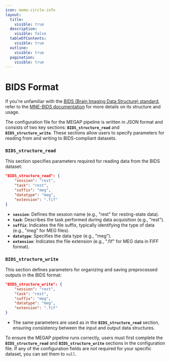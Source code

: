 ```yaml
---
icon: memo-circle-info
layout:
  title:
    visible: true
  description:
    visible: false
  tableOfContents:
    visible: true
  outline:
    visible: true
  pagination:
    visible: true
---
```


# BIDS Format

If you're unfamiliar with the [BIDS (Brain Imaging Data Structure) standard](https://www.nature.com/articles/sdata2018110), refer to the [MNE-BIDS documentation](https://mne.tools/mne-bids/stable/index.html) for more details on its structure and usage.

The configuration file for the MEGAP pipeline is written in JSON format and consists of two key sections: **`BIDS_structure_read`** and **`BIDS_structure_write`**. These sections allow users to specify parameters for reading from and writing to BIDS-compliant datasets.

### **`BIDS_structure_read`**

This section specifies parameters required for reading data from the BIDS dataset:

```json
"BIDS_structure_read": {
    "session": "rest",
    "task": "rest",
    "suffix": "meg",
    "datatype": "meg",
    "extension": ".fif"
}
```

* **`session`**: Defines the session name (e.g., "rest" for resting-state data).
* **`task`**: Describes the task performed during data acquisition (e.g., "rest").
* **`suffix`**: Indicates the file suffix, typically identifying the type of data (e.g., "meg" for MEG files).
* **`datatype`**: Specifies the data type (e.g., "meg").
* **`extension`**: Indicates the file extension (e.g., ".fif" for MEG data in FIFF format).

### **`BIDS_structure_write`**

This section defines parameters for organizing and saving preprocessed outputs in the BIDS format:

```json
"BIDS_structure_write": {
    "session": "rest",
    "task": "rest",
    "suffix": "meg",
    "datatype": "meg",
    "extension": ".fif"
}
```

* The same parameters are used as in the **`BIDS_structure_read`** section, ensuring consistency between the input and output data structures.

To ensure the MEGAP pipeline runs correctly, users must first complete the **`BIDS_structure_read`** and **`BIDS_structure_write`** sections in the configuration file. If any of the configuration fields are not required for your specific dataset, you can set them to `null`.

